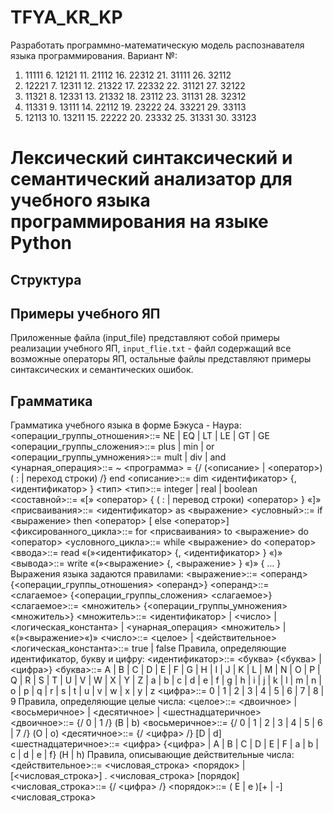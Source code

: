 # TFYA_KR_KP
Разработать программно-математическую модель распознавателя языка
программирования. Вариант №:
1. 11111 6. 12121 11. 21112 16. 22312 21. 31111 26. 32112
2. 12221 7. 12311 12. 21322 17. 22332 22. 31121 27. 32122
3. 11321 8. 12331 13. 21332 18. 23112 23. 31131 28. 32312
4. 11331 9. 13111 14. 22112 19. 23222 24. 33221 29. 33113
5. 12113 10. 13211 15. 22222 20. 23332 25. 31331 30. 33123
# Лексический синтаксический и семантический анализатор для учебного языка программирования на языке Python

## Структура  


## Примеры учебного ЯП
  Приложенные файла (input_file) представляют собой примеры реализации учебного ЯП, `input_flie.txt` - файл содержащий все возможные операторы ЯП, остальные файлы представляют примеры синтаксических и семантических ошибок.
## Грамматика
Грамматика учебного языка в форме Бэкуса - Наура:
<операции_группы_отношения>::= NE | EQ | LT | LE | GT | GE
<операции_группы_сложения>::= plus | min | or
<операции_группы_умножения>::= mult | div | and
<унарная_операция>::= ~
<программа> = {/ (<описание> | <оператор>) ( : | переход строки) /}
end
<описание>::= dim <идентификатор> {, <идентификатор> } <тип>
<тип>::= integer | real | boolean
<составной>::= «[» <оператор> { ( : | перевод строки) <оператор> }
«]»
<присваивания>::= <идентификатор> as <выражение>
<условный>::= if <выражение> then <оператор> [ else <оператор>]
<фиксированного_цикла>::= for <присваивания> to <выражение> do
<оператор>
<условного_цикла>::= while <выражение> do <оператор>
<ввода>::= read «(»<идентификатор> {, <идентификатор> } «)»
<вывода>::= write «(»<выражение> {, <выражение> } «)»
{ … }
Выражения языка задаются правилами:
<выражение>::= <операнд>{<операции_группы_отношения> <операнд>}
<операнд>::= <слагаемое> {<операции_группы_сложения> <слагаемое>}
<слагаемое>::= <множитель> {<операции_группы_умножения> <множитель>}
<множитель>::= <идентификатор> | <число> | <логическая_константа> |
<унарная_операция> <множитель> | «(»<выражение>«)»
<число>::= <целое> | <действительное>
<логическая_константа>::= true | false
Правила, определяющие идентификатор, букву и цифру:
<идентификатор>::= <буква> {<буква> | <цифра>}
<буква>::= A | B | C | D | E | F | G | H | I | J | K | L | M | N | O | P | Q | R | S | T | U | V
| W | X | Y | Z | a | b | c | d | e | f | g | h | i | j | k | l | m | n | o | p | q | r | s | t | u | v | w | x |
y | z
<цифра>::= 0 | 1 | 2 | 3 | 4 | 5 | 6 | 7 | 8 | 9
Правила, определяющие целые числа:
<целое>::= <двоичное> | <восьмеричное> | <десятичное> |
<шестнадцатеричное>
<двоичное>::= {/ 0 | 1 /} (B | b)
<восьмеричное>::= {/ 0 | 1 | 2 | 3 | 4 | 5 | 6 | 7 /} (O | o)
<десятичное>::= {/ <цифра> /} [D | d]
<шестнадцатеричное>::= <цифра> {<цифра> | A | B | C | D | E | F |
a | b | c | d | e | f} (H | h)
Правила, описывающие действительные числа:
<действительное>::= <числовая_строка> <порядок> |
[<числовая_строка>] . <числовая_строка> [порядок]
<числовая_строка>::= {/ <цифра> /}
<порядок>::= ( E | e )[+ | -] <числовая_строка>
